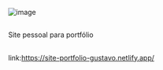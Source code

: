 ![image](https://github.com/GustavoArielRos/site-portfolio/assets/101509337/79626bfe-8409-4739-823f-8ee92ef30dd9)

##
Site pessoal para portfólio
##
link:https://site-portfolio-gustavo.netlify.app/
